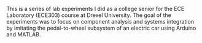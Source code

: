 This is a series of lab experiments I did as a college senior for the ECE Laboratory (ECE303) course at Drexel University. The goal of the experiments was to focus on component analysis and systems integration by imitating the pedal-to-wheel subsystem of an electric car using Arduino and MATLAB.
